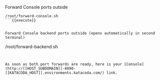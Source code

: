 Forward Console ports outside
```
/root/forward-console.sh
```{{execute}}


Forward Console backend ports outside (opens automatically in second terminal)
```
/root/forward-backend.sh
```{{execute T2}}


As soon as both port forwards are ready, here is your [Console](http://[[HOST_SUBDOMAIN]]-8890-[[KATACODA_HOST]].environments.katacoda.com/) link.

